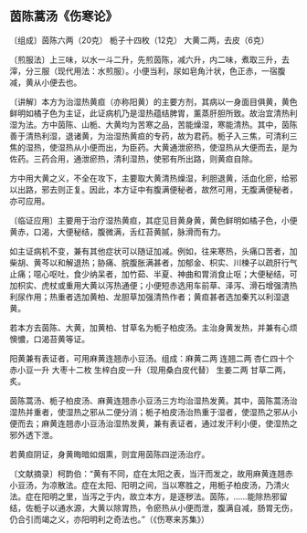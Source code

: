 ## 茵陈蒿汤《伤寒论》

〔组成〕茵陈六两（20克） 栀子十四枚（12克） 大黄二两，去皮（6克）

〔煎服法〕上三味，以水一斗二升，先煎茵陈，减六升，内二味，煮取三升，去滓，分三服（现代用法：水煎服）。小便当利，尿如皂角汁状，色正赤，一宿腹减，黄从小便去也。

〔讲解〕本方为治湿热黄疸（亦称阳黄）的主要方剂，其病以一身面目俱黄，黄色鲜明如橘子色为主证，此证病机乃是湿热蕴结脾胃，薰蒸肝胆所致。故治宜清热利湿为法。方中茵陈、山栀、大黄均为苦寒之品，苦能燥湿，寒能清热。其中，茵陈善于清热利湿，退诸黄，为治湿热黄疸的专药，故为君药。栀子入三焦，可清利三焦的湿热，使湿热从小便而出，为臣药。大黄通泄瘀热，使湿热从大便而去，是为佐药。三药合用，通泄瘀热，清利湿热，使邪有所出路，则黄疸自除。

方中用大黄之义，不全在攻下，主要取大黄清热燥湿，利胆退黄，活血化瘀，给邪以出路，邪去则正复。因此，本方证中有腹满便秘者，故然可用，无腹满便秘者，亦可应用。

〔临证应用〕主要用于治疗湿热黄疸，其症见目黄身黄，黄色鲜明如橘子色，小便黄赤，口渴，大便秘结，腹微满，舌红苔黄腻，脉滑而有力。

如主证病机不变，兼有其他症状可以随证加减。例如，往来寒热，头痛口苦者，加柴胡、黄芩以和解退热；胁痛、脘腹胀满甚者，加郁金、枳实、川楝子以疏肝行气止痛；噁心呕吐，食少纳呆者，加竹茹、半夏、神曲和胃消食止呕；大便秘结，可加枳实、虎杖或重用大黄以泻热通便；小便短赤选用车前草、泽泻、滑石增强清热利尿作用；热重者选加黄柏、龙胆草加强清热作者；黄疸甚者选加秦艽以利湿退黄。

若本方去茵陈、大黄，加黄柏、甘草名为栀子柏皮汤。主治身黄发热，并兼有心烦懊憹，口渴苔黄等证。

阳黄兼有表证者，可用麻黄连翘赤小豆汤。组成：麻黄二两  连翘二两  杏仁四十个  赤小豆一升  大枣十二枚  生梓白皮一升（现用桑白皮代替） 生姜二两  甘草二两，炙。

茵陈蒿汤、栀子柏皮汤、麻黄连翘赤小豆汤三方均治湿热发黄。其中，茵陈蒿汤治湿热并重者，使湿热之邪从二便分消；栀子柏皮汤治热重于湿者，使湿热之邪从小便而去；麻黄连翘赤小豆汤治湿热发黄，兼有表证者，通过发汗利小便，使湿热之邪外透下泄。

若黄疸阴证，身黄晦暗如烟熏，则宜用茵陈四逆汤治疗。

〔文献摘录〕柯韵伯：“黄有不同，症在太阳之表，当汗而发之，故用麻黄连翘赤小豆汤，为凉散法。症在太阳、阳明之间，当以寒胜之，用栀子柏皮汤，乃清火法。症在阳明之里，当泻之于内，故立本方，是逐秽法。茵陈，……能除热邪留结，佐栀子以通水源，大黄以除胃热，令瘀热从小便而泄，腹满自减，肠胃无伤，仍合引而竭之义，亦阳明利之奇法也。”（《伤寒来苏集》）
